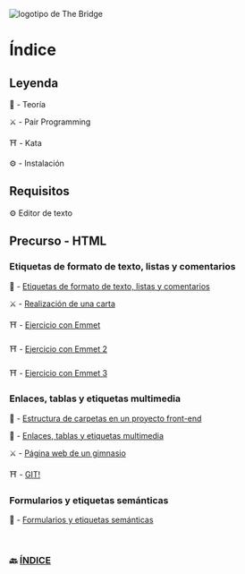 ![logotipo de The Bridge](https://user-images.githubusercontent.com/27650532/77754601-e8365180-702b-11ea-8bed-5bc14a43f869.png "logotipo de The Bridge")

# Índice

## Leyenda

:scroll: - Teoría

:crossed_swords: - Pair Programming

:shinto_shrine: - Kata

:gear: - Instalación

## Requisitos

:gear: Editor de texto

## Precurso - HTML

###  Etiquetas de formato de texto, listas y comentarios

:scroll: - [Etiquetas de formato de texto, listas y comentarios](texto.md)

:crossed_swords: - [Realización de una carta](https://github.com/TheBridge-FullStackDeveloper/html-pp-cartas)

:shinto_shrine: - [Ejercicio con Emmet](https://github.com/TheBridge-FullStackDeveloper/html-kata-emmet1)

:shinto_shrine: - [Ejercicio con Emmet 2](https://github.com/TheBridge-FullStackDeveloper/html-kata-emmet2)

:shinto_shrine: - [Ejercicio con Emmet 3](https://github.com/TheBridge-FullStackDeveloper/html-kata-emmet3)



### Enlaces, tablas y etiquetas multimedia

:scroll: - [Estructura de carpetas en un proyecto front-end](estructura_de_carpestas.md)

:scroll: - [Enlaces, tablas y etiquetas multimedia](referencias_tablas_multimedia.md)


:crossed_swords: -  [Página web de un gimnasio](https://github.com/TheBridge-FullStackDeveloper/html-pp-gimnasio)

:shinto_shrine: - [GIT!](https://github.com/TheBridge-FullStackDeveloper/html-kata-github-template)




### Formularios y etiquetas semánticas

:scroll: - [Formularios y etiquetas semánticas](formularios.md)

<!-- 
:crossed_swords: - [Club de la tercera edad](https://github.com/TheBridge-FullStackDeveloper/html-pp-formularios)




### Accesibilidad y atributos

:gear: Wave

:gear: Axe

:scroll: - [Atributos](accesibilidad.md)

:crossed_swords: - [Informe de accesibilidad](https://github.com/TheBridge-FullStackDeveloper/html-pp-informe-accesibilidad)

 -->

<br>

### 🔙 [ÍNDICE](../../readme.md)

